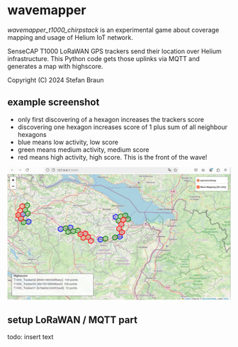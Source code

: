 # wavemapper
*wavemapper_t1000_chirpstack* is an experimental game
about coverage mapping and usage of Helium IoT network.

SenseCAP T1000 LoRaWAN GPS trackers send their location over Helium infrastructure.
This Python code gets those uplinks via MQTT and generates a map with highscore.


Copyright (C) 2024 Stefan Braun


## example screenshot
- only first discovering of a hexagon increases the trackers score
- discovering one hexagon increases score of 1 plus sum of all neighbour hexagons
- blue means low activity, low score 
- green means medium activity, medium score
- red means high activity, high score. This is the front of the wave!


![Screenshot example!](Screenshot_example.png "Screenshot example")


## setup LoRaWAN / MQTT part
todo: insert text